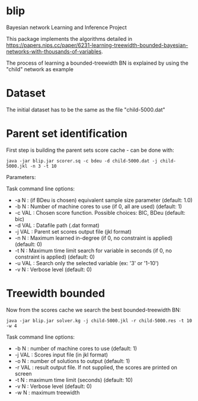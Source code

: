 # blip

Bayesian network Learning and Inference Project

This package implements the algorithms detailed in https://papers.nips.cc/paper/6231-learning-treewidth-bounded-bayesian-networks-with-thousands-of-variables. 

The process of learning a bounded-treewidth BN is explained by using the "child" network as example

# Dataset

The initial dataset has to be the same as the file "child-5000.dat"

# Parent set identification 

First step is building the parent sets score cache - can be done with: 
```
java -jar blip.jar scorer.sq -c bdeu -d child-5000.dat -j child-5000.jkl -n 3 -t 10
```
Parameters: 

Task command line options: 
* -a N   : (if BDeu is chosen) equivalent sample size parameter (default: 1.0)
* -b N   : Number of machine cores to use (if 0, all are used) (default: 1) 
* -c VAL : Chosen score function. Possible choices: BIC, BDeu (default: bic)
*  -d VAL : Datafile path (.dat format)
* -j VAL : Parent set scores output file (jkl format)
* -n N   : Maximum learned in-degree (if 0, no constraint is applied) (default: 0)
* -t N   : Maximum time limit search for variable in seconds (if 0, no constraint is applied) (default: 0)
* -u VAL : Search only the selected variable (ex: '3' or '1-10')
* -v N   : Verbose level (default: 0)


# Treewidth bounded

Now from the scores cache we search the best bounded-treewidth BN: 
```
java -jar blip.jar solver.kg -j child-5000.jkl -r child-5000.res -t 10 -w 4
```

Task command line options: 
* -b N   : number of machine cores to use (default: 1)
* -j VAL : Scores input file (in jkl format)
* -o N   : number of solutions to output (default: 1)
* -r VAL : result output file. If not supplied, the scores are printed on screen
* -t N   : maximum time limit (seconds) (default: 10)
* -v N   : Verbose level (default: 0)
* -w N   : maximum treewidth

